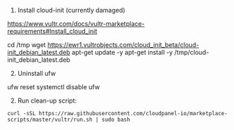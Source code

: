 1. Install cloud-init (currently damaged)

https://www.vultr.com/docs/vultr-marketplace-requirements#Install_cloud_init

cd /tmp
wget https://ewr1.vultrobjects.com/cloud_init_beta/cloud-init_debian_latest.deb
apt-get update -y
apt-get install -y /tmp/cloud-init_debian_latest.deb

2. Uninstall ufw

ufw reset
systemctl disable ufw

2. Run clean-up script:

```
curl -sSL https://raw.githubusercontent.com/cloudpanel-io/marketplace-scripts/master/vultr/run.sh | sudo bash
```